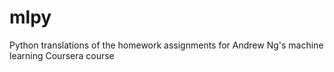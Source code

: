 # mlpy
Python translations of the homework assignments for Andrew Ng's machine learning Coursera course
